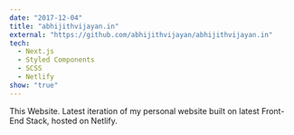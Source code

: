 ```yaml
---
date: "2017-12-04"
title: "abhijithvijayan.in"
external: "https://github.com/abhijithvijayan/abhijithvijayan.in"
tech:
  - Next.js
  - Styled Components
  - SCSS
  - Netlify
show: "true"
---
```


This Website. Latest iteration of my personal website built on latest Front- End Stack, hosted on Netlify.
